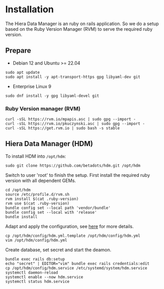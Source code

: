 # Installation

The Hiera Data Manager is an ruby on rails application. So we do a setup based on the Ruby Version Manager (RVM) to serve the required ruby version.

## Prepare

* Debian 12 and Ubuntu >= 22.04

```console
sudo apt update
sudo apt install -y apt-transport-https gpg libyaml-dev git
```

* Enterprise Linux 9

```console
sudo dnf install -y gpg libyaml-devel git
```

### Ruby Version manager (RVM)

```console
curl -sSL https://rvm.io/mpapis.asc | sudo gpg --import -
curl -sSL https://rvm.io/pkuczynski.asc | sudo gpg --import -
curl -sSL https://get.rvm.io | sudo bash -s stable
```

## Hiera Data Manager (HDM)

To install HDM into `/opt/hdm`:

```console
sudo git clone https://github.com/betadots/hdm.git /opt/hdm
```

Switch to user 'root' to finish the setup. First install the required ruby version with all dependent GEMs.

```console
cd /opt/hdm
source /etc/profile.d/rvm.sh
rvm install $(cat .ruby-version)
rvm use $(cat .ruby-version)
bundle config set --local path 'vendor/bundle'
bundle config set --local with 'release'
bundle install
```

Adapt and apply the configuration, see [here](02_Configuration.md) for more details.

```console
cp /opt/hdm/config/hdm.yml.template /opt/hdm/config/hdm.yml
vim /opt/hdm/config/hdm.yml
```

Create database, set secret and start the deamon.

```console
bundle exec rails db:setup
echo "secret" | EDITOR="vim" bundle exec rails credentials:edit
cp /opt/hdm/config/hdm.service /etc/systemd/system/hdm.service
systemctl daemon-reload
systemctl enable --now hdm.service
systemctl status hdm.service
```
